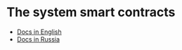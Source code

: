 # The system smart contracts


* [Docs in English](system_contracts-en.md)
* [Docs in Russia](/developers/contracts/system_contracts/system_contracts-ru.md)

  